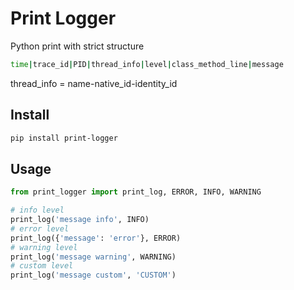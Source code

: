 # Print Logger

Python print with strict structure

```bash
time|trace_id|PID|thread_info|level|class_method_line|message
```
thread_info = name-native_id-identity_id

## Install

```bash
pip install print-logger
```

## Usage

```python
from print_logger import print_log, ERROR, INFO, WARNING

# info level
print_log('message info', INFO)
# error level
print_log({'message': 'error'}, ERROR)
# warning level
print_log('message warning', WARNING)
# custom level
print_log('message custom', 'CUSTOM')
```
